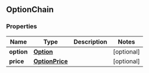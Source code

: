 
## OptionChain

### Properties
Name | Type | Description | Notes
------------ | ------------- | ------------- | -------------
**option** | [**Option**](Option.md) |  |  [optional]
**price** | [**OptionPrice**](OptionPrice.md) |  |  [optional]



